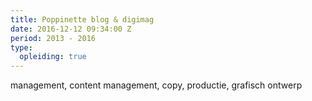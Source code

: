 ```yaml
---
title: Poppinette blog & digimag
date: 2016-12-12 09:34:00 Z
period: 2013 - 2016
type:
  opleiding: true
---
```


management, content management, copy, productie, grafisch ontwerp 
